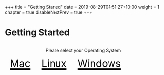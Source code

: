 +++
title = "Getting Started"
date = 2019-08-29T04:51:27+10:00
weight = 1
chapter = true
disableNextPrev = true
+++

# Getting Started

<p style="text-align: center; margin-top: 2rem;">Please select your Operating System</p>

<div>
<a href="/gettingstarted/mac/" style="color:black; font-size: 4rem; margin: 1rem;"><i class="fab fa-apple"></i> <span style="color:black; font-size: 2rem;">Mac</span></a>
<a href="/gettingstarted/linux/" style="color:black; font-size: 4rem; margin: 1rem;"><i class="fab fa-linux"></i> <span style="color:black; font-size: 2rem;">Linux</span></a>
<a href="/gettingstarted/windows/" style="color:black; font-size: 4rem; margin: 1rem;"><i class="fab fa-windows"></i> <span style="color:black; font-size: 2rem;">Windows</span></a>
</div>
